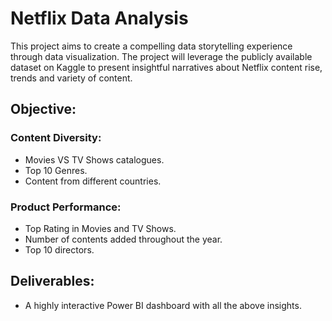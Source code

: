 # Netflix Data Analysis
This project aims to create a compelling data storytelling experience through data visualization. The project will leverage the publicly available dataset on Kaggle to present insightful narratives about Netflix content rise, trends and variety of content. 
## Objective:
### Content Diversity:
*	Movies VS TV Shows catalogues.
*	Top 10 Genres.
*	Content from different countries.
### Product Performance:
*	Top Rating in Movies and TV Shows.
*	Number of contents added throughout the year.
*	Top 10 directors.
## Deliverables:
*	A highly interactive Power BI dashboard with all the above insights.
